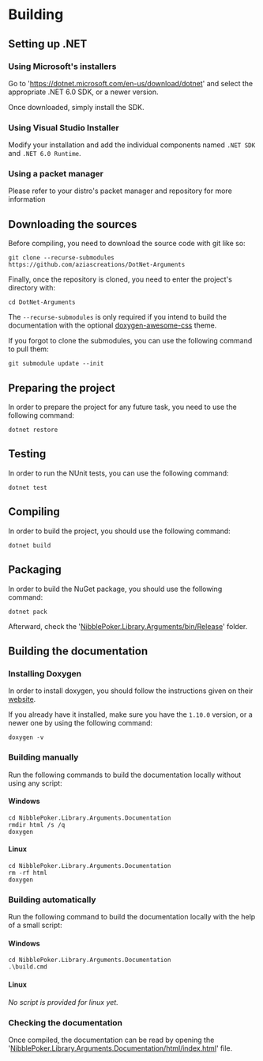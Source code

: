 ﻿# Building

## Setting up .NET

### Using Microsoft's installers
Go to 'https://dotnet.microsoft.com/en-us/download/dotnet' and select the appropriate .NET 6.0 SDK, or a newer version.

Once downloaded, simply install the SDK.

### Using Visual Studio Installer
Modify your installation and add the individual components named `.NET SDK` and `.NET 6.0 Runtime`.

### Using a packet manager
Please refer to your distro's packet manager and repository for more information


## Downloading the sources
Before compiling, you need to download the source code with git like so:
```shell
git clone --recurse-submodules https://github.com/aziascreations/DotNet-Arguments
```

Finally, once the repository is cloned, you need to enter the project's directory with:
```shell
cd DotNet-Arguments
````

The `--recurse-submodules` is only required if you intend to build the documentation with the optional
[doxygen-awesome-css](https://github.com/jothepro/doxygen-awesome-css) theme.

If you forgot to clone the submodules, you can use the following command to pull them:
```shell
git submodule update --init
```

## Preparing the project
In order to prepare the project for any future task, you need to use the following command:
```shell
dotnet restore
```

## Testing
In order to run the NUnit tests, you can use the following command:
```shell
dotnet test
```

## Compiling
In order to build the project, you should use the following command:
```shell
dotnet build
```

## Packaging
In order to build the NuGet package, you should use the following command:
```shell
dotnet pack
```
Afterward, check the '[NibblePoker.Library.Arguments/bin/Release](NibblePoker.Library.Arguments/bin/Release)' folder.


## Building the documentation

### Installing Doxygen
In order to install doxygen, you should follow the instructions given on their
[website](https://www.doxygen.nl/index.html).

If you already have it installed, make sure you have the `1.10.0` version, or a newer one by using the
following command:
```shell
doxygen -v
```

### Building manually
Run the following commands to build the documentation locally without using any script:

#### Windows
```shell
cd NibblePoker.Library.Arguments.Documentation
rmdir html /s /q
doxygen
```

#### Linux
```shell
cd NibblePoker.Library.Arguments.Documentation
rm -rf html
doxygen
```


### Building automatically
Run the following command to build the documentation locally with the help of a small script:

#### Windows
```shell
cd NibblePoker.Library.Arguments.Documentation
.\build.cmd
```

#### Linux
*No script is provided for linux yet.*


### Checking the documentation
Once compiled, the documentation can be read by opening the
'[NibblePoker.Library.Arguments.Documentation/html/index.html](NibblePoker.Library.Arguments.Documentation/html/index.html])'
file.

